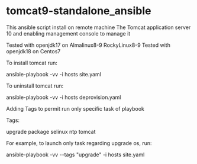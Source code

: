 # tomcat9-standalone_ansible

This ansible script install on remote machine The Tomcat application server 10 and enabling management console to manage it

Tested with openjdk17 on Almalinux8-9 RockyLinux8-9
Tested with openjdk18 on Centos7

To install tomcat run:

ansible-playbook -vv -i hosts site.yaml

To uninstall tomcat run:

ansible-playbook -vv -i hosts deprovision.yaml

Adding Tags to permit run only specific task of playbook

Tags:

upgrade
package
selinux
ntp
tomcat

For example, to launch only task regarding upgrade os, run:
 
ansible-playbook -vv --tags "upgrade" -i hosts site.yaml
